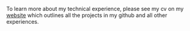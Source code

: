 To learn more about my technical experience, please see my cv on my [website](https://dannyhalawi.me/) which outlines all the projects in my github and all other experiences.
